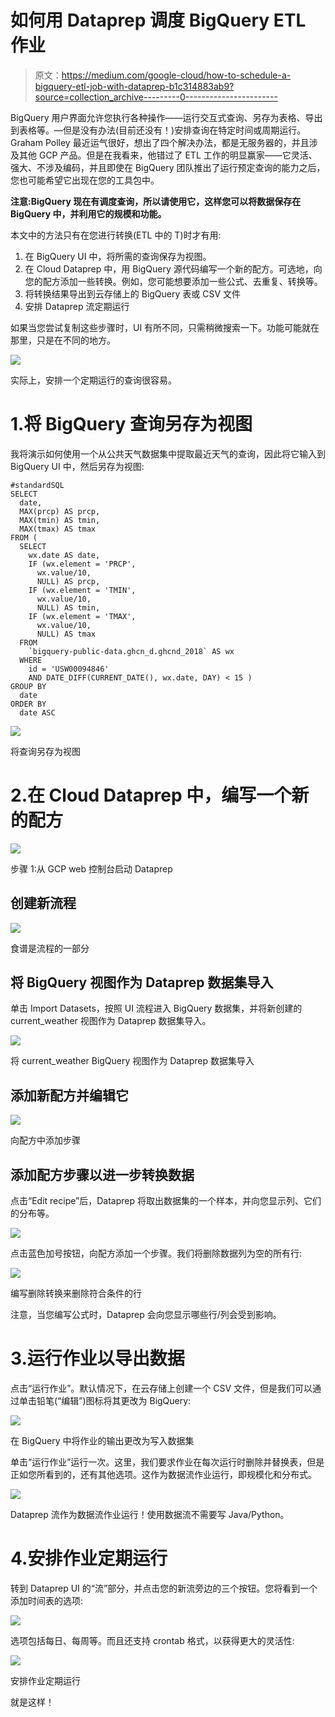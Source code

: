 # 如何用 Dataprep 调度 BigQuery ETL 作业

> 原文：<https://medium.com/google-cloud/how-to-schedule-a-bigquery-etl-job-with-dataprep-b1c314883ab9?source=collection_archive---------0----------------------->

BigQuery 用户界面允许您执行各种操作——运行交互式查询、另存为表格、导出到表格等。—但是没有办法(目前还没有！)安排查询在特定时间或周期运行。Graham Polley 最近运气很好，想出了四个解决办法，都是无服务器的，并且涉及其他 GCP 产品。但是在我看来，他错过了 ETL 工作的明显赢家——它灵活、强大、不涉及编码，并且即使在 BigQuery 团队推出了运行预定查询的能力之后，您也可能希望它出现在您的工具包中。

**注意:BigQuery 现在有调度查询，所以请使用它，这样您可以将数据保存在 BigQuery 中，并利用它的规模和功能。**

本文中的方法只有在您进行转换(ETL 中的 T)时才有用:

1.  在 BigQuery UI 中，将所需的查询保存为视图。
2.  在 Cloud Dataprep 中，用 BigQuery 源代码编写一个新的配方。可选地，向您的配方添加一些转换。例如，您可能想要添加一些公式、去重复、转换等。
3.  将转换结果导出到云存储上的 BigQuery 表或 CSV 文件
4.  安排 Dataprep 流定期运行

如果当您尝试复制这些步骤时，UI 有所不同，只需稍微搜索一下。功能可能就在那里，只是在不同的地方。

![](img/e6bfaf75a7a990ef3d29cd10e866ad6b.png)

实际上，安排一个定期运行的查询很容易。

# 1.将 BigQuery 查询另存为视图

我将演示如何使用一个从公共天气数据集中提取最近天气的查询，因此将它输入到 BigQuery UI 中，然后另存为视图:

```
#standardSQL
SELECT
  date,
  MAX(prcp) AS prcp,
  MAX(tmin) AS tmin,
  MAX(tmax) AS tmax
FROM (
  SELECT
    wx.date AS date,
    IF (wx.element = 'PRCP',
      wx.value/10,
      NULL) AS prcp,
    IF (wx.element = 'TMIN',
      wx.value/10,
      NULL) AS tmin,
    IF (wx.element = 'TMAX',
      wx.value/10,
      NULL) AS tmax
  FROM
    `bigquery-public-data.ghcn_d.ghcnd_2018` AS wx
  WHERE
    id = 'USW00094846'
    AND DATE_DIFF(CURRENT_DATE(), wx.date, DAY) < 15 )
GROUP BY
  date
ORDER BY
  date ASC
```

![](img/b6e98a4e6c0e2081611989ac7da0cfd2.png)

将查询另存为视图

# 2.在 Cloud Dataprep 中，编写一个新的配方

![](img/920d0ffbfb08b9a80580a7ddb5db9989.png)

步骤 1:从 GCP web 控制台启动 Dataprep

## 创建新流程

![](img/8ba553f660220a3c7f7dfd9057e88dbe.png)

食谱是流程的一部分

## 将 BigQuery 视图作为 Dataprep 数据集导入

单击 Import Datasets，按照 UI 流程进入 BigQuery 数据集，并将新创建的 current_weather 视图作为 Dataprep 数据集导入。

![](img/5e6e7e5f3548013791307fb91e138944.png)

将 current_weather BigQuery 视图作为 Dataprep 数据集导入

## 添加新配方并编辑它

![](img/f205025ef41af3914863c37825727010.png)

向配方中添加步骤

## 添加配方步骤以进一步转换数据

点击“Edit recipe”后，Dataprep 将取出数据集的一个样本，并向您显示列、它们的分布等。

![](img/8519a579df7f19190aac942c7d9f4f31.png)

点击蓝色加号按钮，向配方添加一个步骤。我们将删除数据列为空的所有行:

![](img/332f5f92e5c9a585ff6746cec94293c9.png)

编写删除转换来删除符合条件的行

注意，当您编写公式时，Dataprep 会向您显示哪些行/列会受到影响。

# 3.运行作业以导出数据

点击“运行作业”。默认情况下，在云存储上创建一个 CSV 文件，但是我们可以通过单击铅笔(“编辑”)图标将其更改为 BigQuery:

![](img/64432e2432210de6e692e4523e594990.png)

在 BigQuery 中将作业的输出更改为写入数据集

单击“运行作业”运行一次。这里，我们要求作业在每次运行时删除并替换表，但是正如您所看到的，还有其他选项。这作为数据流作业运行，即规模化和分布式。

![](img/39719e8e4a4e37a839043c8a8c4d786a.png)

Dataprep 流作为数据流作业运行！使用数据流不需要写 Java/Python。

# 4.安排作业定期运行

转到 Dataprep UI 的“流”部分，并点击您的新流旁边的三个按钮。您将看到一个添加时间表的选项:

![](img/16e7e97d3154c4c24045b4972248be36.png)

选项包括每日、每周等。而且还支持 crontab 格式，以获得更大的灵活性:

![](img/f6075b58d925fd5a6a6f9b7b69827878.png)

安排作业定期运行

就是这样！